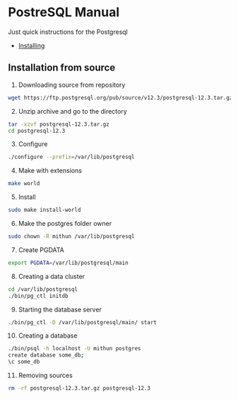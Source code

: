 # PostreSQL Manual
Just quick instructions for the Postgresql
- [Installing](#installation-from-source)
## Installation from source
1. Downloading source from repository
```bash
wget https://ftp.postgresql.org/pub/source/v12.3/postgresql-12.3.tar.gz
```
2. Unzip archive and go to the directory
```bash
tar -xzvf postgresql-12.3.tar.gz
cd postgresql-12.3
```
3. Configure
```bash
./configure --prefix=/var/lib/postgresql
```
4. Make with extensions
```bash
make world
```
5. Install
```bash
sudo make install-world
```
6. Make the postgres folder owner
```bash
sudo chown -R mithun /var/lib/postgresql
```
7. Create PGDATA
```bash
export PGDATA=/var/lib/postgresql/main
```
8. Creating a data cluster
```bash
cd /var/lib/postgresql
./bin/pg_ctl initdb
```
9. Starting the database server
```bash
./bin/pg_ctl -D /var/lib/postgresql/main/ start
```
10. Creating a database
```bash
./bin/psql -h localhost -U mithun postgres
create database some_db;
\c some_db
```
11. Removing sources
```bash
rm -rf postgresql-12.3.tar.gz postgresql-12.3
```

